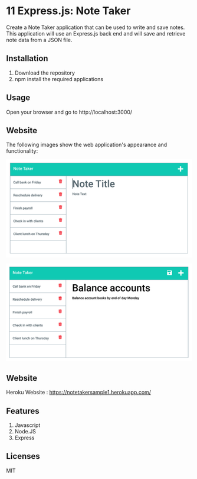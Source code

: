 # 11 Express.js: Note Taker

Create a Note Taker application that can be used to write and save notes. This application will use an Express.js back end and will save and retrieve note data from a JSON file.

## Installation 
1. Download the repository 
2. npm install the required applications 

## Usage
Open your browser and go to http://localhost:3000/ 

## Website

The following images show the web application's appearance and functionality: 

![Existing notes are listed in the left-hand column with empty fields on the right-hand side for the new note’s title and text.](./Assets/11-express-homework-demo-01.png)

![Note titled “Balance accounts” reads, “Balance account books by end of day Monday,” with other notes listed on the left.](./Assets/11-express-homework-demo-02.png)


## Website
Heroku Website : https://notetakersample1.herokuapp.com/ 

## Features
1) Javascript
2) Node.JS
3) Express 

## Licenses
MIT 
